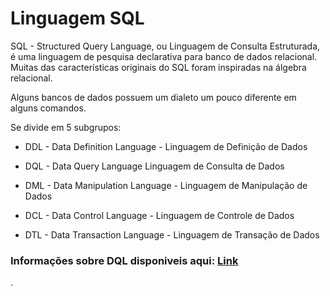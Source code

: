 # Linguagem SQL

SQL - Structured Query Language, ou Linguagem de Consulta Estruturada, é uma linguagem de pesquisa declarativa para banco de dados relacional. Muitas das características originais do SQL foram inspiradas na álgebra relacional.

Alguns bancos de dados possuem um dialeto um pouco diferente em alguns comandos.

Se divide em 5 subgrupos:

- DDL - Data Definition Language - Linguagem de Definição de Dados

- DQL - Data Query Language  Linguagem de Consulta de Dados

- DML - Data Manipulation Language - Linguagem de Manipulação de Dados

- DCL - Data Control Language - Linguagem de Controle de Dados

- DTL - Data Transaction Language - Linguagem de Transação de Dados

### Informações sobre DQL disponiveis aqui: [Link](https://github.com/pcmoraesmenezes/Curso-de-Banco-de-Dados/blob/main/Linguagem%20SQL/DQL.md)
.